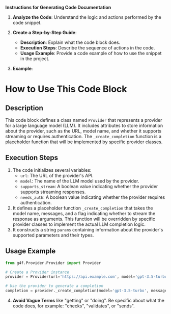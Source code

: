 **Instructions for Generating Code Documentation**

1. **Analyze the Code**: Understand the logic and actions performed by the code snippet.

2. **Create a Step-by-Step Guide**:
    - **Description**: Explain what the code block does.
    - **Execution Steps**: Describe the sequence of actions in the code.
    - **Usage Example**: Provide a code example of how to use the snippet in the project.

3. **Example**:

How to Use This Code Block
=========================================================================================

Description
-------------------------
This code block defines a class named `Provider` that represents a provider for a large language model (LLM). It includes attributes to store information about the provider, such as the URL, model name, and whether it supports streaming or requires authentication. The `_create_completion` function is a placeholder function that will be implemented by specific provider classes.

Execution Steps
-------------------------
1. The code initializes several variables:
    - `url`: The URL of the provider's API.
    - `model`: The name of the LLM model used by the provider.
    - `supports_stream`: A boolean value indicating whether the provider supports streaming responses.
    - `needs_auth`: A boolean value indicating whether the provider requires authentication.
2. It defines a placeholder function `_create_completion` that takes the model name, messages, and a flag indicating whether to stream the response as arguments. This function will be overridden by specific provider classes to implement the actual LLM completion logic.
3. It constructs a string `params` containing information about the provider's supported parameters and their types.

Usage Example
-------------------------
```python
from g4f.Provider.Provider import Provider

# Create a Provider instance
provider = Provider(url='https://api.example.com', model='gpt-3.5-turbo')

# Use the provider to generate a completion
completion = provider._create_completion(model='gpt-3.5-turbo', messages=[{'role': 'user', 'content': 'Hello world!'}], stream=False)
```

4. **Avoid Vague Terms** like "getting" or "doing". Be specific about what the code does, for example: "checks", "validates", or "sends".